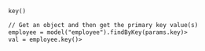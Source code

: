 ```coldfusion
key()
```
```coldfusion
// Get an object and then get the primary key value(s)
employee = model("employee").findByKey(params.key)>
val = employee.key()>
```
